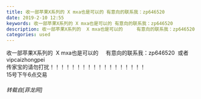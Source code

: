 ```yaml
---
title: 收一部苹果X系列的 X mxa也是可以的 有意向的联系我：zp646520
date: 2019-2-10 12:55
keywords: 收一部苹果X系列的 X mxa也是可以的 有意向的联系我：zp646520
description: 收一部苹果X系列的  X mxa也是可以的     有意向的联系我：zp646520  或者vipcaizhongpei传家宝的请勿打扰！！！！！！！！！！！！！！！！！！15号下午6点交易
categories: used
---
```

<td class="t_f" id="postmessage_2960264">

收一部苹果X系列的  X mxa也是可以的     有意向的联系我：zp646520  或者vipcaizhongpei<br/>
传家宝的请勿打扰！！！！！！！！！！！！！！！！！！<br/>
15号下午6点交易</td>
###### 转载自[菲龙网]